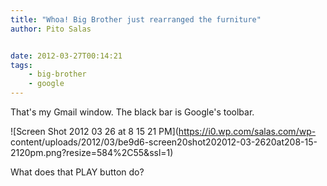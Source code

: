 ```yaml
---
title: "Whoa! Big Brother just rearranged the furniture"
author: Pito Salas


date: 2012-03-27T00:14:21
tags:
    - big-brother
    - google
---
```




That's my Gmail window. The black bar is Google's toolbar.

![Screen Shot 2012 03 26 at 8 15 21 PM](https://i0.wp.com/salas.com/wp-
content/uploads/2012/03/be9d6-screen20shot202012-03-2620at208-15-2120pm.png?resize=584%2C55&ssl=1)

What does that PLAY button do?


